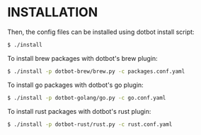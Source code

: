 INSTALLATION
============

Then, the config files can be installed using dotbot install script:
```bash
$ ./install
```

To install brew packages with dotbot's brew plugin:
```bash
$ ./install -p dotbot-brew/brew.py -c packages.conf.yaml
```

To install go packages with dotbot's go plugin:
```bash
$ ./install -p dotbot-golang/go.py -c go.conf.yaml
```

To install rust packages with dotbot's rust plugin:
```bash
$ ./install -p dotbot-rust/rust.py -c rust.conf.yaml
```
